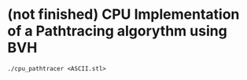 # (not finished) CPU Implementation of a Pathtracing algorythm using BVH

```./cpu_pathtracer <ASCII.stl>```
